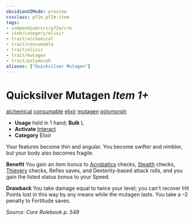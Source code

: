 ```yaml
---
obsidianUIMode: preview
cssclass: pf2e,pf2e-item
tags:
- compendium/src/pf2e/crb
- item/category/elixir
- trait/alchemical
- trait/consumable
- trait/elixir
- trait/mutagen
- trait/polymorph
aliases: ["Quicksilver Mutagen"]
---
```

# Quicksilver Mutagen *Item 1+*  
[alchemical](/rules/traits/alchemical.md)  [consumable](/rules/traits/consumable.md)  [elixir](/rules/traits/elixir.md)  [mutagen](/rules/traits/mutagen.md)  [polymorph](/rules/traits/polymorph.md)  

- **Usage** held in 1 hand; **Bulk** L
- **Activate** [Interact](/rules/actions/interact.md)
- **Category** Elixir

Your features become thin and angular. You become swifter and nimbler, but your body also becomes fragile.

**Benefit** You gain an item bonus to [Acrobatics](/compendium/skills.md#Acrobatics) checks, [Stealth](/compendium/skills.md#Stealth) checks, [Thievery](/compendium/skills.md#Thievery) checks, Reflex saves, and Dexterity-based attack rolls, and you gain the listed status bonus to your Speed.

**Drawback** You take damage equal to twice your level; you can't recover Hit Points lost in this way by any means while the mutagen lasts. You take a –2 penalty to Fortitude saves.

*Source: Core Rulebook p. 549*